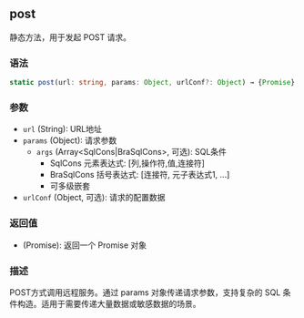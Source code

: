 ## post

静态方法，用于发起 POST 请求。

### 语法

```typescript
static post(url: string, params: Object, urlConf?: Object) → {Promise}
```

### 参数

- `url` (String): URL地址
- `params` (Object): 请求参数
  - `args` (Array<SqlCons|BraSqlCons>, 可选): SQL条件
    - SqlCons 元素表达式: [列,操作符,值,连接符]
    - BraSqlCons 括号表达式: [连接符, 元子表达式1, ...]
    - 可多级嵌套
- `urlConf` (Object, 可选): 请求的配置数据

### 返回值

- (Promise): 返回一个 Promise 对象

### 描述

POST方式调用远程服务。通过 params 对象传递请求参数，支持复杂的 SQL 条件构造。适用于需要传递大量数据或敏感数据的场景。 